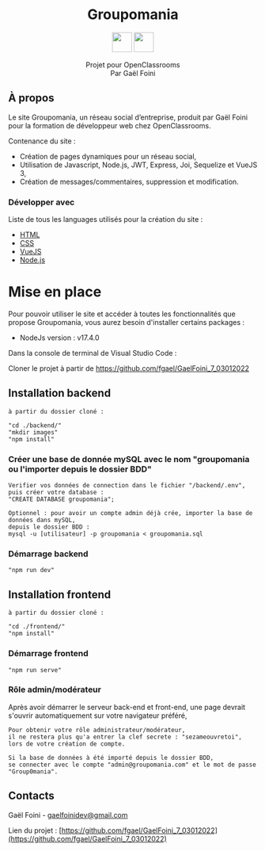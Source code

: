 <div align="center">

# Groupomania

<img src="http://forthebadge.com/images/badges/built-with-love.svg" height="40px" /> <img src="https://forthebadge.com/images/badges/powered-by-coders-sweat.svg"  height="40px" />

</div>

<p align="center">
Projet pour OpenClassrooms
<br/>
Par Gaël Foini
<br/>
</p>

## À propos

Le site Groupomania, un réseau social d’entreprise, produit par Gaël Foini pour la formation de développeur web chez OpenClassrooms.

Contenance du site :

- Création de pages dynamiques pour un réseau social,
- Utilisation de Javascript, Node.js, JWT, Express, Joi, Sequelize et VueJS 3,
- Création de messages/commentaires, suppression et modification.

### Développer avec

Liste de tous les languages utilisés pour la création du site :

- [HTML](https://developer.mozilla.org/fr/docs/Web/HTML)
- [CSS](https://developer.mozilla.org/fr/docs/Web/CSS)
- [VueJS](https://v3.vuejs.org/guide/introduction.html)
- [Node.js](https://nodejs.org/en/)

# Mise en place

Pour pouvoir utiliser le site et accéder à toutes les fonctionnalités que propose Groupomania, vous aurez besoin d'installer certains packages :

- NodeJs version : v17.4.0

Dans la console de terminal de Visual Studio Code :

Cloner le projet à partir de https://github.com/fgael/GaelFoini_7_03012022

## Installation backend

```
à partir du dossier cloné :

"cd ./backend/"
"mkdir images"
"npm install"
```

### Créer une base de donnée mySQL avec le nom "groupomania ou l'importer depuis le dossier BDD"

```
Verifier vos données de connection dans le fichier "/backend/.env",
puis créer votre database :
"CREATE DATABASE groupomania";

Optionnel : pour avoir un compte admin déjà crée, importer la base de données dans mySQL,
depuis le dossier BDD :
mysql -u [utilisateur] -p groupomania < groupomania.sql
```

### Démarrage backend

```
"npm run dev"
```

## Installation frontend

```
à partir du dossier cloné :

"cd ./frontend/"
"npm install"
```

### Démarrage frontend

```
"npm run serve"
```

### Rôle admin/modérateur

Après avoir démarrer le serveur back-end et front-end,
une page devrait s'ouvrir automatiquement sur votre navigateur préféré,

```
Pour obtenir votre rôle administrateur/modérateur,
il ne restera plus qu'a entrer la clef secrete : "sezameouvretoi",
lors de votre création de compte.

Si la base de données à été importé depuis le dossier BDD,
se connecter avec le compte "admin@groupomania.com" et le mot de passe "Group0mania".
```

## Contacts

Gaël Foini - gaelfoinidev@gmail.com

Lien du projet : [https://github.com/fgael/GaelFoini_7_03012022](https://github.com/fgael/GaelFoini_7_03012022)
